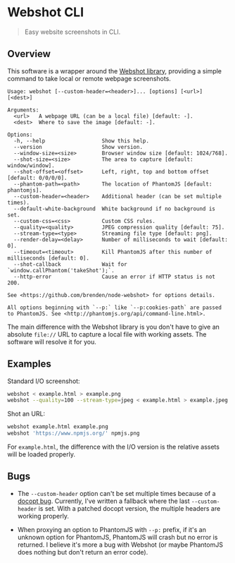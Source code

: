 Webshot CLI
===========

> Easy website screenshots in CLI.

Overview
--------

This software is a wrapper around the [Webshot library], providing a
simple command to take local or remote webpage screenshots.

[Webshot library]: https://github.com/brenden/node-webshot

```
Usage: webshot [--custom-header=<header>]... [options] [<url>] [<dest>]

Arguments:
  <url>   A webpage URL (can be a local file) [default: -].
  <dest>  Where to save the image [default: -].

Options:
  -h, --help                  Show this help.
  --version                   Show version.
  --window-size=<size>        Browser window size [default: 1024/768].
  --shot-size=<size>          The area to capture [default: window/window].
  --shot-offset=<offset>      Left, right, top and bottom offset [default: 0/0/0/0].
  --phantom-path=<path>       The location of PhantomJS [default: phantomjs].
  --custom-header=<header>    Additional header (can be set multiple times).
  --default-white-background  White background if no background is set.
  --custom-css=<css>          Custom CSS rules.
  --quality=<quality>         JPEG compression quality [default: 75].
  --stream-type=<type>        Streaming file type [default: png].
  --render-delay=<delay>      Number of milliseconds to wait [default: 0].
  --timeout=<timeout>         Kill PhantomJS after this number of milliseconds [default: 0].
  --shot-callback             Wait for `window.callPhantom('takeShot');`.
  --http-error                Cause an error if HTTP status is not 200.

See <https://github.com/brenden/node-webshot> for options details.

All options beginning with `--p:` like `--p:cookies-path` are passed
to PhantomJS. See <http://phantomjs.org/api/command-line.html>.
```

The main difference with the Webshot library is you don't have to give
an absolute `file://` URL to capture a local file with working assets.
The software will resolve it for you.

Examples
--------

Standard I/O screenshot:

```sh
webshot < example.html > example.png
webshot --quality=100 --stream-type=jpeg < example.html > example.jpeg
```

Shot an URL:

```sh
webshot example.html example.png
webshot 'https://www.npmjs.org/' npmjs.png
```

For `example.html`, the difference with the I/O version is the relative
assets will be loaded properly.

Bugs
----

* The `--custom-header` option can't be set multiple times because of a
  [docopt bug](https://github.com/docopt/docopt.coffee/pull/8).
  Currently, I've written a fallback where the last `--custom-header` is
  set. With a patched docopt version, the multiple headers are working
  properly.

* When proxying an option to PhantomJS with `--p:` prefix, if it's an
  unknown option for PhantomJS, PhantomJS will crash but no error is
  returned. I believe it's more a bug with Webshot (or maybe PhantomJS
  does nothing but don't return an error code).
